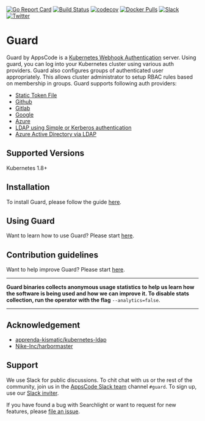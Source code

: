 [![Go Report Card](https://goreportcard.com/badge/github.com/appscode/guard)](https://goreportcard.com/report/github.com/appscode/guard)
[![Build Status](https://travis-ci.org/appscode/guard.svg?branch=master)](https://travis-ci.org/appscode/guard)
[![codecov](https://codecov.io/gh/appscode/guard/branch/master/graph/badge.svg)](https://codecov.io/gh/appscode/guard)
[![Docker Pulls](https://img.shields.io/docker/pulls/appscode/guard.svg)](https://hub.docker.com/r/appscode/guard/)
[![Slack](https://slack.appscode.com/badge.svg)](https://slack.appscode.com)
[![Twitter](https://img.shields.io/twitter/follow/appscodehq.svg?style=social&logo=twitter&label=Follow)](https://twitter.com/intent/follow?screen_name=AppsCodeHQ)

# Guard
Guard by AppsCode is a [Kubernetes Webhook Authentication](https://kubernetes.io/docs/admin/authentication/#webhook-token-authentication) server. Using guard, you can log into your Kubernetes cluster using various auth providers. Guard also configures groups of authenticated user appropriately. This allows cluster administrator to setup RBAC rules based on membership in groups. Guard supports following auth providers:

- [Static Token File](https://appscode.com/products/guard/0.1.0/guides/authenticator/static_token_file/)
- [Github](https://appscode.com/products/guard/0.1.0/guides/authenticator/github/)
- [Gitlab](https://appscode.com/products/guard/0.1.0/guides/authenticator/gitlab/)
- [Google](https://appscode.com/products/guard/0.1.0/guides/authenticator/google/)
- [Azure](https://appscode.com/products/guard/0.1.0/guides/authenticator/azure/)
- [LDAP using Simple or Kerberos authentication](https://appscode.com/products/guard/0.1.0/guides/authenticator/ldap/)
- [Azure Active Directory via LDAP](https://appscode.com/products/guard/0.1.0/guides/authenticator/ldap_azure/)

## Supported Versions
Kubernetes 1.8+

## Installation
To install Guard, please follow the guide [here](https://appscode.com/products/guard/0.1.0/setup/install/).

## Using Guard
Want to learn how to use Guard? Please start [here](https://appscode.com/products/guard/0.1.0/).

## Contribution guidelines
Want to help improve Guard? Please start [here](https://appscode.com/products/guard/0.1.0/welcome/contributing/).

---

**Guard binaries collects anonymous usage statistics to help us learn how the software is being used and how we can improve it. To disable stats collection, run the operator with the flag** `--analytics=false`.

---

## Acknowledgement

- [apprenda-kismatic/kubernetes-ldap](https://github.com/apprenda-kismatic/kubernetes-ldap)
- [Nike-Inc/harbormaster](https://github.com/Nike-Inc/harbormaster)

## Support
We use Slack for public discussions. To chit chat with us or the rest of the community, join us in the [AppsCode Slack team](https://appscode.slack.com/messages/C8M8HANQ0/details/) channel `#guard`. To sign up, use our [Slack inviter](https://slack.appscode.com/).

If you have found a bug with Searchlight or want to request for new features, please [file an issue](https://github.com/appscode/guard/issues/new).
